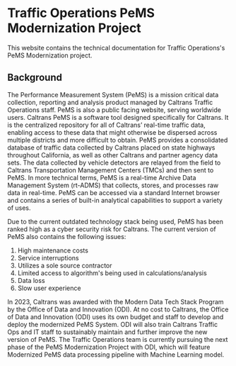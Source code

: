 # Traffic Operations PeMS Modernization Project

This website contains the technical documentation for Traffic Operations's PeMS Modernization project.

## Background

The Performance Measurement System (PeMS) is a mission critical data collection, reporting and analysis product managed
by Caltrans Traffic Operations staff. PeMS is also a public facing website, serving worldwide users.
Caltrans PeMS is a software tool designed specifically for Caltrans. It is the centralized repository for all of Caltrans’
real-time traffic data, enabling access to these data that might otherwise be dispersed across multiple districts and more
difficult to obtain. PeMS provides a consolidated database of traffic data collected by Caltrans placed on state highways
throughout California, as well as other Caltrans and partner agency data sets. The data collected by vehicle detectors are
relayed from the field to Caltrans Transportation Management Centers (TMCs) and then sent to PeMS. In more technical terms,
PeMS is a real-time Archive Data Management System (rt-ADMS) that collects, stores, and processes raw data in real-time.
PeMS can be accessed via a standard Internet browser and contains a series of built-in analytical capabilities to support a
variety of uses.

Due to the current outdated technology stack being used, PeMS has been ranked high as a cyber security risk for Caltrans.
The current version of PeMS also contains the following issues:

1. High maintenance costs
2. Service interruptions
3. Utilizes a sole source contractor
4. Limited access to algorithm's being used in calculations/analysis
5. Data loss
6. Slow user experience

In 2023, Caltrans was awarded with the Modern Data Tech Stack Program by the Office of Data and Innovation (ODI). At no cost to
Caltrans, the Office of Data and Innovation (ODI) uses its own budget and staff to develop and deploy the modernized PeMS System.
ODI will also train Caltrans Traffic Ops and IT staff to sustainably maintain and further improve the new version of PeMS. The
Traffic Operations team is currently pursuing the next phase of the PeMS Modernization Project with ODI, which will feature
Modernized PeMS data processing pipeline with Machine Learning model.
